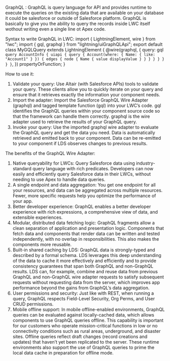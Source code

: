 GraphQL :
     GraphQL is query language for API and provides runtime to execute the queries on the existing data that are available on your database it could be salesforce or outside of Salesforce platform.
     GraphQL is basically to give you the ability to query the records inside LWC itself wothout writing even a single line ot Apex code.
     
  Syntax to write GraphQL in LWC:
    import { LightningElement, wire } from "lwc";
    import { gql, graphql } from "lightning/uiGraphQLApi";
    export default class MyGQLQuery extends LightningElement {
      @wire(graphql, {
        query: gql`
          query AccountInfo {
            uiapi {
              query {
                Account(where: { Name: { like: "Account1" } }) {
                  edges {
                    node {
                      Name {
                        value
                        displayValue
                      }
                    }
                  }
                }
              }
            }
          }
        }`,
      })
      propertyOrFunction;
    }

    
 How to use it:
   1. Validate your query:
        Use Altair (with Salesforce APIs) tools to validate your query. These clients allow you to quickly iterate on your query and ensure that it retrieves exactly the information your component needs.
   2. Import the adapter:
       Import the Salesforce GraphQL Wire Adapter (graphql) and tagged template function (gql) into your LWC’s code.
      gql identifies the GraphQL queries within your component source code so that the framework can handle them correctly.
      graphql is the wire adapter used to retrieve the results of your GraphQL query.
  3. Invoke your query:
      Use the imported graphql wire adapter to evaluate the GraphQL query and get the data you need.
      Data is automatically retrieved and emitted back to your component. Data can be re-emitted to your component if LDS observes changes to previous results.

     
The benefits of the GraphQL Wire Adapter:
  1. Native queryability for LWCs:
      Query Salesforce data using industry-standard query language with rich predicates. 
      Developers can now easily and efficiently query Salesforce data in their LWCs, without needing to use Apex to handle data queries.
  2. A single endpoint and data aggregation:
      You get one endpoint for all your resources, and data can be aggregated across multiple resources.
      Fewer, more specific requests help you optimize the performance of your app.
  3. Better developer experience:
      GraphQL enables a better developer experience with rich expressions, a comprehensive view of data, and extensible experiences.
  4. Modular, distributed data fetching logic:
      GraphQL fragments allow a clean separation of application and presentation logic.
      Components that fetch data and components that render data can be written and tested independently, with no overlap in responsibilities.
      This also makes the components more reusable.
  5. Built-in shared caching by LDS:
      GraphQL data is strongly-typed and described by a formal schema.
      LDS leverages this deep understanding of the data to cache it more effectively and efficiently and to provide consistency guarantees that span both GraphQL and non-GraphQL results.
      LDS can, for example, combine and reuse data from previous GraphQL and non-GraphQL wire adapter requests to satisfy subsequent requests without requesting data from the server, which improves app performance beyond the gains from GraphQL’s data aggregation.
  6. User permissions and security:
      Just like with REST, when running a query, GraphQL respects Field-Level Security, Org Perms, and User CRUD permissions.
  7. Mobile offline support:
      In mobile offline-enabled environments, GraphQL queries can be evaluated against locally-cached data, which allows components to use GraphQL queries offline.
      This capability is important for our customers who operate mission-critical functions in low or no connectivity conditions such as rural areas, underground, and disaster sites.
      Offline queries reflect draft changes (record creations and updates) that haven’t yet been replicated to the server.
      These runtime environments also support the use of GraphQL queries to prime the local data cache in preparation for offline mode.

 
